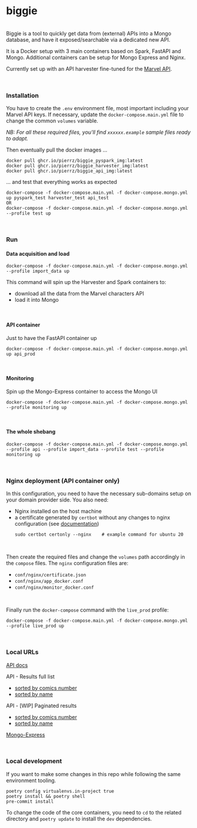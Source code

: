 # biggie
<br>
Biggie is a tool to quickly get data from (external) APIs into a Mongo database, 
and have it exposed/searchable via a dedicated new API.

It is a Docker setup with 3 main containers based on Spark, FastAPI and Mongo.
Additional containers can be setup for Mongo Express and Nginx.

Currently set up with an API harvester fine-tuned for the [Marvel API](https://developer.marvel.com).

<br>


### Installation
You have to create the `.env` environment file, most important including your Marvel API keys.
If necessary, update the `docker-compose.main.yml` file to change the common `volumes` variable.

*NB: For all these required files, you'll find `xxxxxx.example` sample files ready to adapt.*

Then eventually pull the docker images ...
```
docker pull ghcr.io/pierrz/biggie_pyspark_img:latest
docker pull ghcr.io/pierrz/biggie_harvester_img:latest
docker pull ghcr.io/pierrz/biggie_api_img:latest
```

... and test that everything works as expected
```
docker-compose -f docker-compose.main.yml -f docker-compose.mongo.yml up pyspark_test harvester_test api_test
OR
docker-compose -f docker-compose.main.yml -f docker-compose.mongo.yml --profile test up
```
<br>

### Run
#### Data acquisition and load
```
docker-compose -f docker-compose.main.yml -f docker-compose.mongo.yml --profile import_data up
```
This command will spin up the Harvester and Spark containers to:

  - download all the data from the Marvel characters API
  - load it into Mongo

<br>

#### API container
Just to have the FastAPI container up
```
docker-compose -f docker-compose.main.yml -f docker-compose.mongo.yml up api_prod
```

<br>

#### Monitoring
Spin up the Mongo-Express container to access the Mongo UI
```
docker-compose -f docker-compose.main.yml -f docker-compose.mongo.yml --profile monitoring up
```

<br>

#### The whole shebang
```
docker-compose -f docker-compose.main.yml -f docker-compose.mongo.yml --profile api --profile import_data --profile test --profile monitoring up
```

<br>

### Nginx deployment (API container only)
In this configuration, you need to have the necessary sub-domains setup on your domain provider side. 
You also need: 
- Nginx installed on the host machine
- a certificate generated by `certbot` without any changes to nginx configuration (see [documentation](https://certbot.eff.org/instructions))
    ```
    sudo certbot certonly --nginx    # example command for ubuntu 20
    ```
<br>

Then create the required files and change the `volumes` path accordingly in the `compose` files.
The `nginx` configuration files are:
- `conf/nginx/certificate.json`
- `conf/nginx/app_docker.conf`
- `conf/nginx/monitor_docker.conf`
<br>

Finally run the `docker-compose` command with the `live_prod` profile:
```
docker-compose -f docker-compose.main.yml -f docker-compose.mongo.yml --profile live_prod up
```
<br>



### Local URLs

[API docs](http://localhost:8000/docs)

API - Results full list
- [sorted by comics number](http://localhost:8000/api/comics_per_characters?sort_column=comics_available)
- [sorted by name](http://localhost:8000/api/comics_per_characters?sort_column=name)

API - [WIP] Paginated results
- [sorted by comics number](http://localhost:8000/api/comics_per_characters/paginated?sort_column=comics_available)
- [sorted by name](http://localhost:8000/api/comics_per_characters/paginated?sort_column=name)

[Mongo-Express](http://localhost:8081)

<br>

### Local development
If you want to make some changes in this repo while following the same environment tooling.
```
poetry config virtualenvs.in-project true
poetry install && poetry shell
pre-commit install
```

To change the code of the core containers, you need to `cd` to the related directory and `poetry update`
to install the `dev` dependencies.
